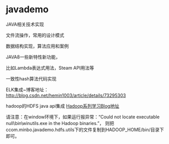 # javademo

JAVA相关技术实现

文件流操作，常用的设计模式

数据结构实现，算法应用和案例

JAVA8一些新特性新功能，

比如Lambda表达式用法，Steam API用法等

一致性hash算法代码实现

ELK集成~博客地址：http://blog.csdn.net/hemin1003/article/details/73295303

hadoop的HDFS java api集成
[Hadoop系列学习Blog地址](http://blog.csdn.net/hemin1003/article/category/6985523)

请注意：在window环境下，如果运行报异常：“Could not locate executable null\bin\winutils.exe in the Hadoop binaries.”，
则把ccom.minbo.javademo.hdfs.utils下的文件复制到HADOOP_HOME/bin/目录下即可。